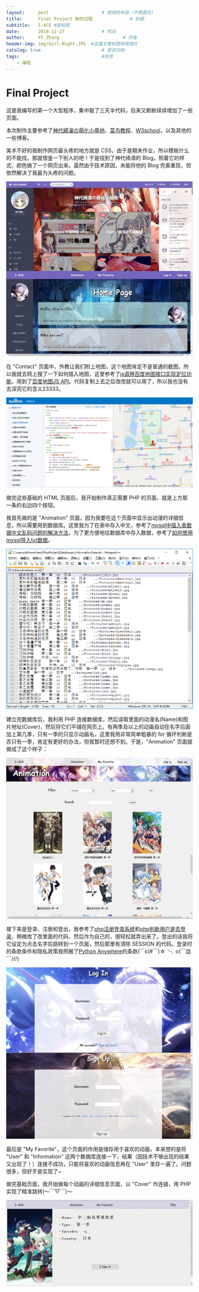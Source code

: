 ```yaml
---
layout:     post   				    # 使用的布局（不需要改）
title:      Final Project 制作过程				# 标题 
subtitle:   I-ACG #副标题
date:       2018-12-27 				# 时间
author:     FY_Zhang 						# 作者
header-img: img/Girl-Night.JPG 	#这篇文章标题背景图片
catalog: true 						# 是否归档
tags:								#标签
    - 编程
---
```

# Final Project

这是我编写的第一个大型程序，集中敲了三天半代码，后来又断断续续增加了一些页面。


本次制作主要参考了<a href = "https://lolico.moe/" target = "_blank">神代綺凜の萌化小基地</a>、<a href = "http://www.runoob.com/" target = "_blank">菜鸟教程</a>、<a href = "http://www.w3school.com.cn/index.html" target = "_blank">W3school</a>，以及其他的一些博客。

美术不好的我制作网页最头疼的地方就是 CSS，由于是期末作业，所以模板什么的不能找，那就借鉴一下别人的吧！于是找到了神代绮凛的 Blog，照着它的样式、颜色做了一个网页出来。虽然由于技术原因，未能将他的 Blog 完美重现，但依然解决了我最为头疼的问题。

![好看就行了，管它像不像呢 (￣▽￣)"](https://raw.githubusercontent.com/FY-Zhang/FY-Zhang.github.io/master/img/FinalProject/HomePage-Contrast.JPG "好看就行了，管它像不像呢 (￣▽￣)")

在 "Contact" 页面中，外教让我们附上地图，这个地图肯定不是普通的截图，所以我就去网上搜了一下如何插入地图，这里参考了<a href = "https://blog.csdn.net/wyl1401672169/article/details/79021112" target = "_blank">js调用百度地图接口实现定位功能</a>，用到了<a href = "http://lbsyun.baidu.com/index.php?title=jspopular">百度地图JS API</a>。代码复制上去之后改改就可以用了，所以我也没有去深究它的含义23333。

![百度地图JS API](https://raw.githubusercontent.com/FY-Zhang/FY-Zhang.github.io/master/img/FinalProject/JsAPI.GIF "百度地图JS API")

做完这些基础的 HTML 页面后，我开始制作真正需要 PHP 的页面，就是上方那一条的右边四个按钮。

我首先做的是 "Animation" 页面，因为我要在这个页面中显示出动漫的详细信息，所以需要用到数据库。这里我为了在表中存入中文，参考了<a href = "https://www.jb51.net/article/147131.htm" target = "_blank">mysql中插入表数据中文乱码问题的解决方法</a>，为了更方便地往数据库中存入数据，参考了<a href = "https://blog.csdn.net/qq_36832411/article/details/76619663" target = "_blank">如何使用mysql导入txt数据</a>。

![动画信息数据库](https://raw.githubusercontent.com/FY-Zhang/FY-Zhang.github.io/master/img/FinalProject/Database-txt.GIF "动画信息数据库")

建立完数据库后，我利用 PHP 连接数据库，然后读取里面的动漫名(Name)和图片地址(Cover)，然后将它们平铺在网页上。有两季及以上的动画自动在名字后面加上第几季，只有一季的只显示动画名，这里我用非常简单粗暴的 for 循环判断是否只有一季，肯定有更好的办法，但我暂时还想不到。于是，"Animation" 页面就做成了这个样子：

!["Animation" 页面](https://raw.githubusercontent.com/FY-Zhang/FY-Zhang.github.io/master/img/FinalProject/Animation.jpg '自我感觉还行的 "Animation" 页面')

接下来是登录、注册和登出，我参考了<a href = "https://www.cnblogs.com/leinov/p/3745401.html" target = "_blank">php注册登录系统</a>和<a href = "https://zhidao.baidu.com/question/1882548854151467788.html" target = "_blank">php判断用户是否登录</a>，稍微改了改里面的代码，然后作为自己的，很轻松就弄出来了。登出的话我将它设定为点击名字后跳转到一个页面，然后那里有清除 SESSION 的代码。登录时的条款条件和隐私政策我照搬了<a href = "https://www.pythonanywhere.com/" target = "_blank">Python Anywhere</a>的条款(￣ε(#￣)☆╰╮o(￣皿￣///)

![注册和登录](https://raw.githubusercontent.com/FY-Zhang/FY-Zhang.github.io/master/img/FinalProject/Login-Signup.jpg "Log in 和 Sign up")

最后是 "My Favorite"，这个页面的作用是储存用于喜欢的动画，本来想的是将 "User" 和 "Information" 这两个数据库连接一下，结果（因技术不够出现的结果又出现了！）连接不成功，只能将喜欢的动画信息再在 "User" 里存一遍了。问题很多，但好歹是实现了~

做完基础页面，我开始做每个动画的详细信息页面，以 "Cover" 作连接，用 PHP 实现了精准跳转(～￣▽￣)～

!["Information" - 《中二病也要谈恋爱》](https://raw.githubusercontent.com/FY-Zhang/FY-Zhang.github.io/master/img/FinalProject/Information-zebyytla.GIF '"Information" - 《中二病也要谈恋爱》')
